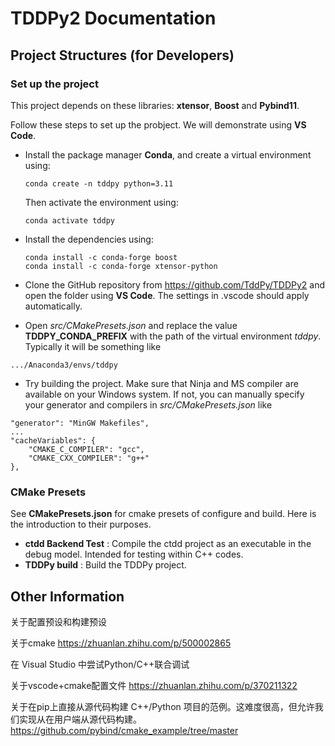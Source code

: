 

# TDDPy2 Documentation

## Project Structures (for Developers)


### Set up the project

This project depends on these libraries: __xtensor__, __Boost__ and __Pybind11__.

Follow these steps to set up the probject. We will demonstrate using __VS Code__.

- Install the package manager __Conda__, and create a virtual environment using:
  ```
  conda create -n tddpy python=3.11
  ```

  Then activate the environment using:
  ```
  conda activate tddpy
  ```
- Install the dependencies using:
  ```
  conda install -c conda-forge boost
  conda install -c conda-forge xtensor-python
  ```
- Clone the GitHub repository from https://github.com/TddPy/TDDPy2 and open the folder using __VS Code__. The settings in .vscode should apply automatically.

- Open _src/CMakePresets.json_ and replace the value __TDDPY_CONDA_PREFIX__ with the path of the virtual environment _tddpy_. Typically it will be something like
```
.../Anaconda3/envs/tddpy
```

- Try building the project. Make sure that Ninja and MS compiler are available on your Windows system. If not, you can manually specify your generator and compilers in *src/CMakePresets.json* like

```
"generator": "MinGW Makefiles",
...
"cacheVariables": {
    "CMAKE_C_COMPILER": "gcc",
    "CMAKE_CXX_COMPILER": "g++"
},
```



### CMake Presets

See __CMakePresets.json__ for cmake presets of configure and build. Here is the introduction to their purposes.

- __ctdd Backend Test__ : Compile the ctdd project as an executable in the debug model. Intended for testing within C++ codes.
- __TDDPy build__ : Build the TDDPy project.







## Other Information

关于配置预设和构建预设

关于cmake
https://zhuanlan.zhihu.com/p/500002865

在 Visual Studio 中尝试Python/C++联合调试

关于vscode+cmake配置文件
https://zhuanlan.zhihu.com/p/370211322

关于在pip上直接从源代码构建 C++/Python 项目的范例。这难度很高，但允许我们实现从在用户端从源代码构建。
https://github.com/pybind/cmake_example/tree/master